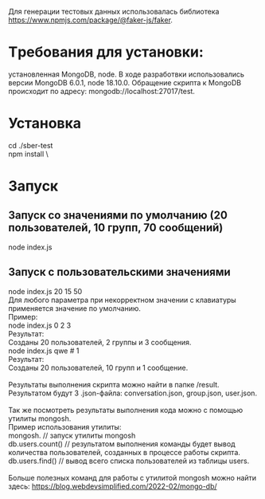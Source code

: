 Для генерации тестовых данных использовалась библиотека https://www.npmjs.com/package/@faker-js/faker.  
# Tребования для установки:  
установленная MongoDB, node. 
В ходе разработвки использовались версии MongoDB 6.0.1, node 18.10.0. 
Обращение скрипта к MongoDB происходит по адресу: mongodb://localhost:27017/test. 
# Установка
cd ./sber-test \
npm install \
# Запуск
## Запуск со значениями по умолчанию (20 пользователей, 10 групп, 70 сообщений)
node index.js 
## Запуск с пользовательскими значениями
node index.js 20 15 50 \
Для любого параметра при некорректном значении с клавиатуры применяется значение по умолчанию. 
 \
Пример: \
node index.js 0 2 3 \
Результат: \
Созданы 20 пользователей, 2 группы и 3 сообщения. 
\
node index.js qwe # 1 \
Результат:  \
Созданы 20 пользователей, 10 групп и 1 сообщение. \
\
Результаты выполнения скрипта можно найти в папке /result. \
Результатом будут 3 .json-файла: conversation.json, group.json, user.json.\
\
Так же посмотреть результаты выполнения кода можно с помощью утилиты mongosh.  \
Пример использования утилиты:  \
mongosh. // запуск утилиты mongosh\
db.users.count() // результатом выполнения команды будет вывод количества пользователей, созданных в процессе работы скрипта.  \
db.users.find() // вывод всего списка пользователей из таблицы users. \
\
Больше полезных команд для работы с утилитой mongosh можно найти здесь: https://blog.webdevsimplified.com/2022-02/mongo-db/
